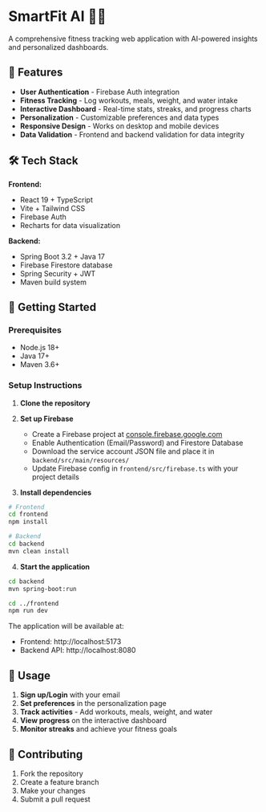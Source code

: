 # SmartFit AI 🏋️‍♂️

A comprehensive fitness tracking web application with AI-powered insights and personalized dashboards.

## 🚀 Features

- **User Authentication** - Firebase Auth integration
- **Fitness Tracking** - Log workouts, meals, weight, and water intake
- **Interactive Dashboard** - Real-time stats, streaks, and progress charts
- **Personalization** - Customizable preferences and data types
- **Responsive Design** - Works on desktop and mobile devices
- **Data Validation** - Frontend and backend validation for data integrity

## 🛠️ Tech Stack

**Frontend:**
- React 19 + TypeScript
- Vite + Tailwind CSS
- Firebase Auth
- Recharts for data visualization

**Backend:**
- Spring Boot 3.2 + Java 17
- Firebase Firestore database
- Spring Security + JWT
- Maven build system

## 🚀 Getting Started

### Prerequisites
- Node.js 18+
- Java 17+
- Maven 3.6+

### Setup Instructions

1. **Clone the repository**

2. **Set up Firebase**
   - Create a Firebase project at [console.firebase.google.com](https://console.firebase.google.com)
   - Enable Authentication (Email/Password) and Firestore Database
   - Download the service account JSON file and place it in `backend/src/main/resources/`
   - Update Firebase config in `frontend/src/firebase.ts` with your project details

3. **Install dependencies**
```bash
# Frontend
cd frontend
npm install

# Backend
cd backend
mvn clean install
```

4. **Start the application**
```bash
cd backend
mvn spring-boot:run

cd ../frontend
npm run dev
```

The application will be available at:
- Frontend: http://localhost:5173
- Backend API: http://localhost:8080

## 📱 Usage

1. **Sign up/Login** with your email
2. **Set preferences** in the personalization page
3. **Track activities** - Add workouts, meals, weight, and water
4. **View progress** on the interactive dashboard
5. **Monitor streaks** and achieve your fitness goals

## 🤝 Contributing

1. Fork the repository
2. Create a feature branch
3. Make your changes
4. Submit a pull request
